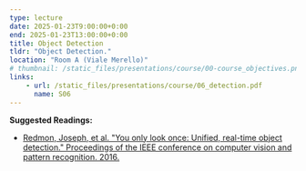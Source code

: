 ```yaml
---
type: lecture
date: 2025-01-23T9:00:00+0:00
end: 2025-01-23T13:00:00+0:00
title: Object Detection
tldr: "Object Detection."
location: "Room A (Viale Merello)"
# thumbnail: /static_files/presentations/course/00-course_objectives.png
links: 
    - url: /static_files/presentations/course/06_detection.pdf
      name: S06
---
```


**Suggested Readings:**
- [Redmon, Joseph, et al. "You only look once: Unified, real-time object detection." Proceedings of the IEEE conference on computer vision and pattern recognition. 2016.](https://arxiv.org/abs/1506.02640)
